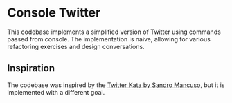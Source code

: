 # Console Twitter

This codebase implements a simplified version of Twitter using commands passed from console. The implementation is naive, allowing for various refactoring exercises and design conversations.


## Inspiration

The codebase was inspired by the [Twitter Kata by Sandro Mancuso](https://github.com/sandromancuso/twitter-kata-java), but it is implemented with a different goal.
